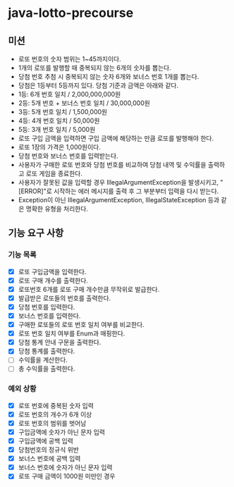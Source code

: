 # java-lotto-precourse
## 미션
- 로또 번호의 숫자 범위는 1~45까지이다.
- 1개의 로또를 발행할 때 중복되지 않는 6개의 숫자를 뽑는다.
- 당첨 번호 추첨 시 중복되지 않는 숫자 6개와 보너스 번호 1개를 뽑는다.
- 당첨은 1등부터 5등까지 있다. 당첨 기준과 금액은 아래와 같다.
- 1등: 6개 번호 일치 / 2,000,000,000원
- 2등: 5개 번호 + 보너스 번호 일치 / 30,000,000원
- 3등: 5개 번호 일치 / 1,500,000원
- 4등: 4개 번호 일치 / 50,000원
- 5등: 3개 번호 일치 / 5,000원
- 로또 구입 금액을 입력하면 구입 금액에 해당하는 만큼 로또를 발행해야 한다.
- 로또 1장의 가격은 1,000원이다.
- 당첨 번호와 보너스 번호를 입력받는다.
- 사용자가 구매한 로또 번호와 당첨 번호를 비교하여 당첨 내역 및 수익률을 출력하고 로또 게임을 종료한다.
- 사용자가 잘못된 값을 입력할 경우 IllegalArgumentException을 발생시키고, "[ERROR]"로 시작하는 에러 메시지를 출력 후 그 부분부터 입력을 다시 받는다.
- Exception이 아닌 IllegalArgumentException, IllegalStateException 등과 같은 명확한 유형을 처리한다.

## 기능 요구 사항
### 기능 목록
- [x] 로또 구입금액을 입력한다.
- [x] 로또 구매 개수를 출력한다.
- [x] 로또번호 6개를 로또 구매 개수만큼 무작위로 발급한다.
- [x] 발급받은 로또들의 번호를 출력한다.
- [x] 당첨 번호를 입력한다.
- [x] 보너스 번호를 입력한다.
- [x] 구매한 로또들의 로또 번호 일치 여부를 비교한다.
- [x] 로또 번호 일치 여부를 Enum과 매핑한다.
- [x] 당첨 통계 안내 구문을 출력한다.
- [x] 당첨 통계를 출력한다.
- [ ] 수익률을 계산한다.
- [ ] 총 수익률을 출력한다.
### 예외 상황
- [x] 로또 번호에 중복된 숫자 입력
- [x] 로또 번호의 개수가 6개 이상
- [x] 로또 번호의 범위를 벗어남
- [x] 구입금액에 숫자가 아닌 문자 입력
- [x] 구입금액에 공백 입력
- [x] 당첨번호의 정규식 위반
- [x] 보너스 번호에 공백 입력
- [x] 보너스 번호에 숫자가 아닌 문자 입력
- [x] 로또 구매 금액이 1000원 미만인 경우